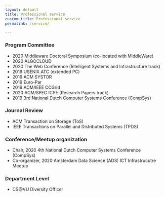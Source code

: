 ```yaml
---
layout: default
title: Professional service
custom_title: Professional service
permalink: /service/

---
```

   
### Program Committee
  * 2020 Middleware Doctoral Symposium (co-located with MiddleWare)
  * 2020 ALGOCLOUD
  * 2020 The Web Conference (Intelligent Systems and Infrastructure track)
  * 2019 USENIX ATC (extended PC)
  * 2019 ACM SYSTOR
  * 2019 Euro-Par
  * 2019 ACM/IEEE CCGrid
  * 2020 ACM/SPEC ICPE (Research Papers track)
  * 2019 3rd National Dutch Computer Systems Conference (CompSys)

### Journal Review 
  * ACM Transaction on Storage (ToS)
  * IEEE Transactions on Parallel and Distributed Systems (TPDS)

### Conference/Meetup organization 
  * Chair, 2020 4th National Dutch Computer Systems Conference (CompSys)
  * Co-organizer, 2020 Amsterdam Data Science (ADS) ICT Infrastrucutre Meetup

### Department Level 
  * CS@VU Diversity Officer 
